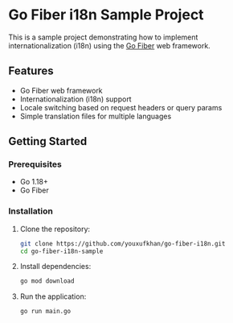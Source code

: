 # Go Fiber i18n Sample Project

This is a sample project demonstrating how to implement internationalization (i18n) using the [Go Fiber](https://gofiber.io) web framework.

## Features

- Go Fiber web framework
- Internationalization (i18n) support
- Locale switching based on request headers or query params
- Simple translation files for multiple languages

## Getting Started

### Prerequisites

- Go 1.18+
- Go Fiber

### Installation

1. Clone the repository:

    ```bash
    git clone https://github.com/youxufkhan/go-fiber-i18n.git
    cd go-fiber-i18n-sample
    ```

2. Install dependencies:

    ```bash
    go mod download
    ```

3. Run the application:

    ```bash
    go run main.go
    ```